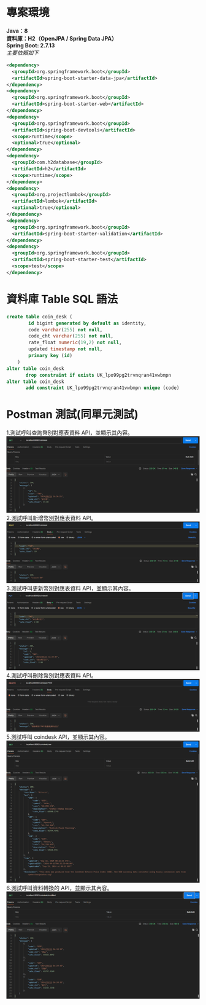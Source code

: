 # 專案環境   
**Java：8**  
**資料庫：H2（OpenJPA / Spring Data JPA）**  
**Spring Boot: 2.7.13**  
*主要依賴如下*  
``` xml
<dependency>
  <groupId>org.springframework.boot</groupId>
  <artifactId>spring-boot-starter-data-jpa</artifactId>
</dependency>
<dependency>
  <groupId>org.springframework.boot</groupId>
  <artifactId>spring-boot-starter-web</artifactId>
</dependency>
<dependency>
  <groupId>org.springframework.boot</groupId>
  <artifactId>spring-boot-devtools</artifactId>
  <scope>runtime</scope>
  <optional>true</optional>
</dependency>
<dependency>
  <groupId>com.h2database</groupId>
  <artifactId>h2</artifactId>
  <scope>runtime</scope>
</dependency>
<dependency>
  <groupId>org.projectlombok</groupId>
  <artifactId>lombok</artifactId>
  <optional>true</optional>
</dependency>
<dependency>
  <groupId>org.springframework.boot</groupId>
  <artifactId>spring-boot-starter-validation</artifactId>
</dependency>
<dependency>
  <groupId>org.springframework.boot</groupId>
  <artifactId>spring-boot-starter-test</artifactId>
  <scope>test</scope>
</dependency>
```
# 資料庫 Table SQL 語法  
``` SQL
create table coin_desk (
        id bigint generated by default as identity,
        code varchar(255) not null,
        code_cht varchar(255) not null,
        rate_float numeric(19,2) not null,
        updated timestamp not null,
        primary key (id)
    )
alter table coin_desk 
       drop constraint if exists UK_lpo99pg2trvnqran41vwbmpn
alter table coin_desk 
       add constraint UK_lpo99pg2trvnqran41vwbmpn unique (code)
```
# Postman 測試(同單元測試)  

1.測試呼叫查詢幣別對應表資料 API，並顯示其內容。  
<img src="md/test1.png">  
2.測試呼叫新增幣別對應表資料 API。  
<img src="md/test2.png">  
3.測試呼叫更新幣別對應表資料 API，並顯示其內容。  
<img src="md/test3.png">  
4.測試呼叫刪除幣別對應表資料 API。  
<img src="md/test4.png">  
5.測試呼叫 coindesk API，並顯示其內容。  
<img src="md/test5.png">  
6.測試呼叫資料轉換的 API，並顯示其內容。  
<img src="md/test6.png">  
